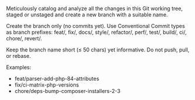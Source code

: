 Meticulously catalog and analyze all the changes in this Git working tree, staged or unstaged
and create a new branch with a suitable name.

Create the branch only (no commits yet). Use Conventional Commit types as branch prefixes:
feat/, fix/, docs/, style/, refactor/, perf/, test/, build/, ci/, chore/, revert/.

Keep the branch name short (≤ 50 chars) yet informative. Do not push, pull, or rebase.

Examples:

- feat/parser-add-php-84-attributes
- fix/ci-matrix-php-versions
- chore/deps-bump-composer-installers-2-3

